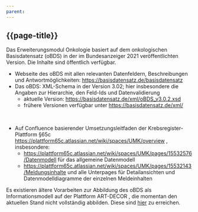 ```yaml
---
parent: 
---
```


## {{page-title}}

Das Erweiterungsmodul Onkologie basiert auf dem onkologischen Basisdatensatz (oBDS) in der im Bundesanzeiger 2021 veröffentlichten Version. Die Inhalte sind öffentlich verfügbar. 

* Webseite des oBDS mit allen relevanten Datenfeldern, Beschreibungen und Antwortmöglichkeiten: https://basisdatensatz.de/basisdatensatz 
* Das oBDS: XML-Schema in der Version 3.02; hier insbesondere die Angaben zur Hierarchie, den Feld-Ids und Datenvalidierung
    * aktuelle Version: https://basisdatensatz.de/xml/oBDS_v3.0.2.xsd
    * frühere Versionen verfügbar unter https://basisdatensatz.de/xml/


</br> 

* Auf Confluence basierender Umsetzungsleitfaden der Krebsregister-Plattform §65c https://plattform65c.atlassian.net/wiki/spaces/UMK/overview , insbesondere: 
    * https://plattform65c.atlassian.net/wiki/spaces/UMK/pages/15532576/Datenmodell  für das allgemeine Datenmodell 
    * https://plattform65c.atlassian.net/wiki/spaces/UMK/pages/15532143/Meldungsinhalte und alle Unterpages für Detailansichten und Datenmodelldiagramme der einzelnen Meldeinhalten


Es existieren ältere Vorarbeiten zur Abbildung des oBDS als Informationsmodell auf der Plattform ART-DECOR , die momentan den aktuellen Stand nicht vollständig abbilden. Diese sind [hier](https://art-decor.org/ad/#/mide-/datasets/dataset/2.16.840.1.113883.3.1937.777.24.1.1/2018-06-05T12:44:12/concept/2.16.840.1.113883.3.1937.777.24.2.1525/2020-05-04T10:57:26) zu erreichen.